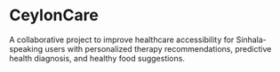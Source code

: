 # CeylonCare
A collaborative project to improve healthcare accessibility for Sinhala-speaking users with personalized therapy recommendations, predictive health diagnosis, and healthy food suggestions.
